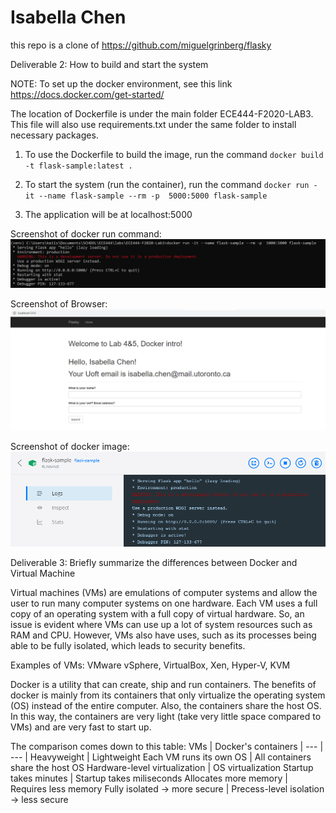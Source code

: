 # Isabella Chen
this repo is a clone of https://github.com/miguelgrinberg/flasky

Deliverable 2: How to build and start the system

NOTE: To set up the docker environment, see this link https://docs.docker.com/get-started/

The location of Dockerfile is under the main folder ECE444-F2020-LAB3. This file will also use requirements.txt under the same folder to install necessary packages.

1) To use the Dockerfile to build the image, run the command `docker build -t flask-sample:latest .`

2) To start the system (run the container), run the command `docker run -it --name flask-sample --rm -p  5000:5000 flask-sample`
3) The application will be at localhost:5000

Screenshot of docker run command:
![deliverable2_part1](deliverable2_part1.png)

Screenshot of Browser:
![deliverable2_part2](deliverable2_part2.png)

Screenshot of docker image:
![deliverable2_part3](deliverable2_part3.png)

Deliverable 3: Briefly summarize the differences between Docker and Virtual Machine

Virtual machines (VMs) are emulations of computer systems and allow the user to run many computer systems on one hardware. Each VM uses a full copy of an operating system with a full copy of virtual hardware. So, an issue is evident where VMs can use up a lot of system resources such as RAM and CPU. However, VMs also have uses, such as its processes being able to be fully isolated, which leads to security benefits.

Examples of VMs: VMware vSphere, VirtualBox, Xen, Hyper-V, KVM

Docker is a utility that can create, ship and run containers. The benefits of docker is mainly from its containers that only virtualize the operating system (OS) instead of the entire computer. Also, the containers share the host OS. In this way, the containers are very light (take very little space compared to VMs) and are very fast to start up.

The comparison comes down to this table:
VMs | Docker's containers |
--- | --- |
Heavyweight | Lightweight 
Each VM runs its own OS | All containers share the host OS
Hardware-level virtualization | OS virtualization
Startup takes minutes | Startup takes miliseconds
Allocates more memory | Requires less memory
Fully isolated -> more secure | Precess-level isolation -> less secure